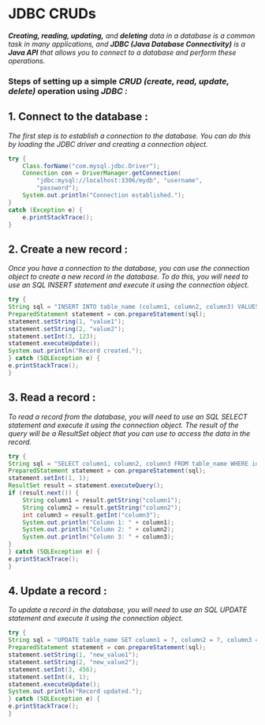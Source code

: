 # JDBC CRUDs
_**Creating, reading, updating,** and **deleting** data in a database is a common task in many applications, and **JDBC (Java Database Connectivity)** is a **Java API** that allows you to connect to a database and perform these operations._

### Steps of setting up a simple _CRUD (create, read, update, delete)_ operation using _JDBC :_

## 1. Connect to the database :
_The first step is to establish a connection to the database. You can do this by loading the JDBC driver and creating a connection object._
```java
try { 
	Class.forName("com.mysql.jdbc.Driver"); 
	Connection con = DriverManager.getConnection( 
		"jdbc:mysql://localhost:3306/mydb", "username", 
		"password"); 
	System.out.println("Connection established."); 
} 
catch (Exception e) { 
	e.printStackTrace(); 
}
```

## 2. Create a new record :
_Once you have a connection to the database, you can use the connection object to create a new record in the database. To do this, you will need to use an SQL INSERT statement and execute it using the connection object._
```java
try { 
String sql = "INSERT INTO table_name (column1, column2, column3) VALUES (?, ?, ?)"; 
PreparedStatement statement = con.prepareStatement(sql); 
statement.setString(1, "value1"); 
statement.setString(2, "value2"); 
statement.setInt(3, 123); 
statement.executeUpdate(); 
System.out.println("Record created."); 
} catch (SQLException e) { 
e.printStackTrace(); 
}
```

## 3. Read a record :
_To read a record from the database, you will need to use an SQL SELECT statement and execute it using the connection object. The result of the query will be a ResultSet object that you can use to access the data in the record._
```java
try { 
String sql = "SELECT column1, column2, column3 FROM table_name WHERE id = ?"; 
PreparedStatement statement = con.prepareStatement(sql); 
statement.setInt(1, 1); 
ResultSet result = statement.executeQuery(); 
if (result.next()) { 
	String column1 = result.getString("column1"); 
	String column2 = result.getString("column2"); 
	int column3 = result.getInt("column3"); 
	System.out.println("Column 1: " + column1); 
	System.out.println("Column 2: " + column2); 
	System.out.println("Column 3: " + column3); 
} 
} catch (SQLException e) { 
e.printStackTrace(); 
}
```

## 4. Update a record :
_To update a record in the database, you will need to use an SQL UPDATE statement and execute it using the connection object._
```java
try { 
String sql = "UPDATE table_name SET column1 = ?, column2 = ?, column3 = ? WHERE id = ?"; 
PreparedStatement statement = con.prepareStatement(sql); 
statement.setString(1, "new_value1"); 
statement.setString(2, "new_value2"); 
statement.setInt(3, 456); 
statement.setInt(4, 1); 
statement.executeUpdate(); 
System.out.println("Record updated."); 
} catch (SQLException e) { 
e.printStackTrace(); 
}
```
